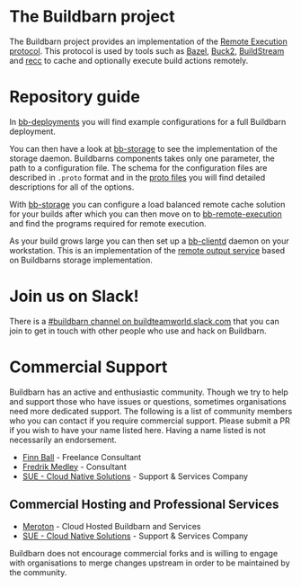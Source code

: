 # The Buildbarn project

The Buildbarn project provides an implementation of the
[Remote Execution protocol](https://github.com/bazelbuild/remote-apis).
This protocol is used by tools such as [Bazel](https://bazel.build/),
[Buck2](https://buck2.build/),
[BuildStream](https://wiki.gnome.org/Projects/BuildStream/) and
[recc](https://gitlab.com/bloomberg/recc) to cache and optionally
execute build actions remotely.

# Repository guide

In [bb-deployments](https://github.com/buildbarn/bb-deployments) you will find
example configurations for a full Buildbarn deployment.

You can then have a look at [bb-storage](https://github.com/buildbarn/bb-storage)
to see the implementation of the storage daemon. Buildbarns components takes
only one parameter, the path to a configuration file. The schema for the
configuration files are described in `.proto` format and in the
[proto files](https://github.com/buildbarn/bb-storage/tree/master/pkg/proto/configuration)
you will find detailed descriptions for all of the options.

With [bb-storage](https://github.com/buildbarn/bb-storage) you can configure
a load balanced remote cache solution for your builds after which you can then
move on to [bb-remote-execution](https://github.com/buildbarn/bb-remote-execution)
and find the programs required for remote execution.

As your build grows large you can then set up a
[bb-clientd](https://github.com/buildbarn/bb-clientd) daemon on your workstation.
This is an implementation of the
[remote output service](https://github.com/bazelbuild/bazel/pull/12823/) based
on Buildbarns storage implementation.

# Join us on Slack!

There is a [#buildbarn channel on buildteamworld.slack.com](https://bit.ly/2SG1amT)
that you can join to get in touch with other people who use and hack on
Buildbarn.

# Commercial Support

Buildbarn has an active and enthusiastic community. Though we try to help and
support those who have issues or questions, sometimes organisations need more
dedicated support. The following is a list of community members who you can
contact if you require commercial support. Please submit a PR if you wish to
have your name listed here. Having a name listed is not necessarily an
endorsement.

- [Finn Ball](mailto:finn.ball@codificasolutions.com) - Freelance Consultant
- [Fredrik Medley](mailto:fredrik@meroton.com) - Consultant
- [SUE - Cloud Native Solutions](mailto:sales@sue.eu) - Support & Services Company

## Commercial Hosting and Professional Services

- [Meroton](https://www.meroton.com/services/) - Cloud Hosted Buildbarn and Services
- [SUE - Cloud Native Solutions](https://sue.eu/services/) - Support & Services Company

Buildbarn does not encourage commercial forks and is willing to engage with
organisations to merge changes upstream in order to be maintained by the
community.
